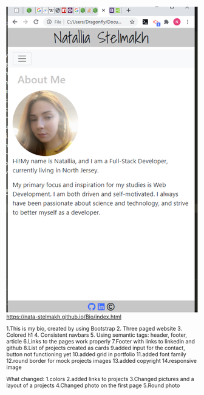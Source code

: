 ![](assets/FirstPage.png)
https://nata-stelmakh.github.io/Bio/index.html


1.This is my bio, created by using Bootstrap
2. Three paged website
3. Colored h1
4. Consistent navbars
5. Using semantic tags: header, footer, article
6.Links to the pages work properly
7.Footer with links to linkedin and github
8.List of projects created as cards
9.added input for the contact, button not functioning yet
10.added grid in portfolio
11.added font family
12.round border for mock projects images
13.added copyright 
14.responsive image




What changed:
1.colors
2.added links to projects
3.Changed pictures and a layout of a projects
4.Changed photo on the first page
5.Round photo
